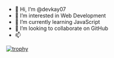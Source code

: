 - 👋 Hi, I’m @devkay07
- 👀 I’m interested in Web Development
- 🌱 I’m currently learning JavaScript
- 💞️ I’m looking to collaborate on GitHub
- 📫 

<!---
devkay07/devkay07 is a ✨ special ✨ repository because its `README.md` (this file) appears on your GitHub profile.
You can click the Preview link to take a look at your changes.
--->

[![trophy](https://github-profile-trophy.vercel.app/?username=devkay07)](https://github.com/ryo-ma/github-profile-trophy)
